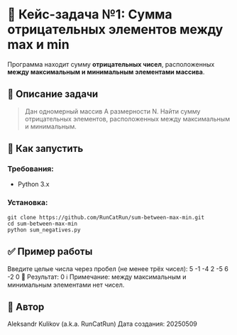 # 🔢 Кейс-задача №1: Сумма отрицательных элементов между max и min
Программа находит сумму **отрицательных чисел**, расположенных **между максимальным и минимальным элементами массива**.



## 📌 Описание задачи
> Дан одномерный массив А размерности N. Найти сумму отрицательных элементов, расположенных между максимальным и минимальным.



## 🚀 Как запустить

### Требования:
- Python 3.x

### Установка:
```conscole
git clone https://github.com/RunCatRun/sum-between-max-min.git
cd sum-between-max-min
python sum_negatives.py
```


## ✅ Пример работы 
Введите целые числа через пробел (не менее трёх чисел): 5 -1 -4 2 -5 6 -2 0
🏁 Результат: 0
ℹ️ Примечание: между максимальным и минимальным элементами нет чисел.
 
 

## 📝 Автор 
Aleksandr Kulikov (a.k.a. RunCatRun)
Дата создания: 20250509





